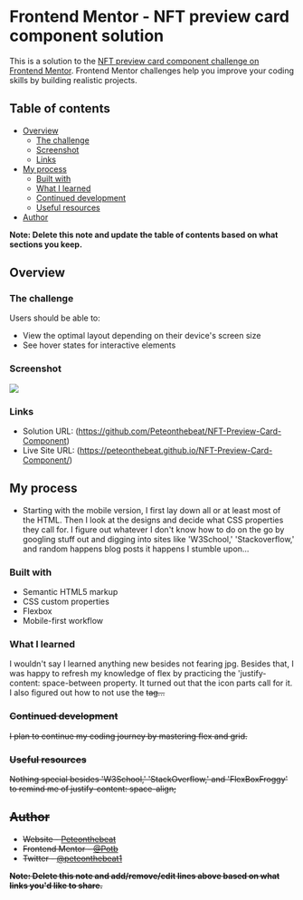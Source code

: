 # Frontend Mentor - NFT preview card component solution

This is a solution to the [NFT preview card component challenge on Frontend Mentor](https://www.frontendmentor.io/challenges/nft-preview-card-component-SbdUL_w0U). Frontend Mentor challenges help you improve your coding skills by building realistic projects.

## Table of contents

- [Overview](#overview)
  - [The challenge](#the-challenge)
  - [Screenshot](#screenshot)
  - [Links](#links)
- [My process](#my-process)
  - [Built with](#built-with)
  - [What I learned](#what-i-learned)
  - [Continued development](#continued-development)
  - [Useful resources](#useful-resources)
- [Author](#author)

**Note: Delete this note and update the table of contents based on what sections you keep.**

## Overview

### The challenge

Users should be able to:

- View the optimal layout depending on their device's screen size
- See hover states for interactive elements

### Screenshot

![](./screenshot.jpg)

### Links

- Solution URL: (https://github.com/Peteonthebeat/NFT-Preview-Card-Component)
- Live Site URL: (https://peteonthebeat.github.io/NFT-Preview-Card-Component/)

## My process

- Starting with the mobile version, I first lay down all or at least most of the HTML. Then I look at the designs and decide what CSS properties they call for. I figure out whatever I don't know how to do on the go by googling stuff out and digging into sites like 'W3School,' 'Stackoverflow,' and random happens blog posts it happens I stumble upon...

### Built with

- Semantic HTML5 markup
- CSS custom properties
- Flexbox
- Mobile-first workflow

### What I learned

I wouldn't say I learned anything new besides not fearing jpg. Besides that, I was happy to refresh my knowledge of flex by practicing the 'justify-content: space-between property. It turned out that the icon parts call for it. I also figured out how to not use the <s> tag...

### Continued development

I plan to continue my coding journey by mastering flex and grid.

### Useful resources

Nothing special besides 'W3School,' 'StackOverflow,' and 'FlexBoxFroggy' to remind me of justify-content: space-align;

## Author

- Website - [Peteonthebeat](https://Peteonthebeat.com)
- Frontend Mentor - [@Potb](https://www.frontendmentor.io/profile/Peteonthebeat)
- Twitter - [@peteonthebeat1](https://www.twitter.com/peteonthebeat1)

**Note: Delete this note and add/remove/edit lines above based on what links you'd like to share.**
